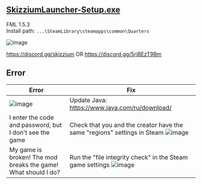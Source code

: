 ## [SkizziumLauncher-Setup.exe](https://files.skizzium.com/launcher/SkizziumLauncher-Setup.exe)
FML 1.5.3
<br>
Install path: `...\SteamLibrary\steamapps\common\Quarters`

![image](https://user-images.githubusercontent.com/87380272/148216855-063e2ceb-9dce-4e51-b9a7-a7b37226fe7e.png)

https://discord.gg/skizzium OR https://discord.gg/5rjBEzT9Bm

## Error
| Error | Fix
| ---- | --------- |
| ![image](https://user-images.githubusercontent.com/87380272/152193209-e6e57e69-4515-4ab1-8e0c-d4adf95e3ccb.png) | Update Java: https://www.java.com/ru/download/
| I enter the code and password, but I don't see the game | Check that you and the creator have the same "regions" settings in Steam ![image](https://user-images.githubusercontent.com/87380272/152194118-b178bbf1-5dac-4ada-958d-0d3467f60962.png)
| My game is broken! The mod breaks the game! What should I do? | Run the "file integrity check" in the Steam game settings ![image](https://user-images.githubusercontent.com/87380272/152194932-e1f84d2a-6851-4003-a4bb-fe20de3f8b24.png)

